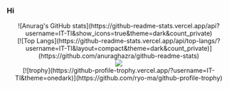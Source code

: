 ### Hi 
<div align="center">
![Anurag's GitHub stats](https://github-readme-stats.vercel.app/api?username=IT-Tl&show_icons=true&theme=dark&count_private)
</div>

<div align="center">
[![Top Langs](https://github-readme-stats.vercel.app/api/top-langs/?username=IT-Tl&layout=compact&theme=dark&count_private)](https://github.com/anuraghazra/github-readme-stats)
</div>

<div align="center">
	<a href="https://www.youtube.com/watch?v=dQw4w9WgXcQ"><img src="https://github.com/Richienb/Richienb/raw/master/info.svg?sanitize=true"></a>
</div>

<div align="center">
<a href="![](https://komarev.com/ghpvc/?username=IT-Tl)"></a>
</div>

<div align="center">
[![trophy](https://github-profile-trophy.vercel.app/?username=IT-Tl&theme=onedark)](https://github.com/ryo-ma/github-profile-trophy)
</div>

